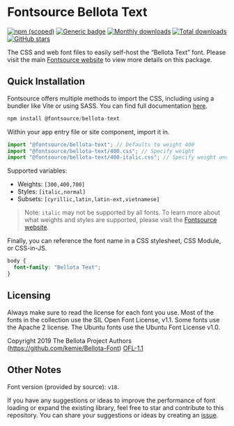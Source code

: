 # Fontsource Bellota Text

[![npm (scoped)](https://img.shields.io/npm/v/@fontsource/bellota-text?color=brightgreen)](https://www.npmjs.com/package/@fontsource/bellota-text) [![Generic badge](https://img.shields.io/badge/fontsource-passing-brightgreen)](https://github.com/fontsource/fontsource) [![Monthly downloads](https://badgen.net/npm/dm/@fontsource/bellota-text)](https://github.com/fontsource/fontsource) [![Total downloads](https://badgen.net/npm/dt/@fontsource/bellota-text)](https://github.com/fontsource/fontsource) [![GitHub stars](https://img.shields.io/github/stars/fontsource/fontsource.svg?style=social&label=Star)](https://github.com/fontsource/fontsource/stargazers)

The CSS and web font files to easily self-host the “Bellota Text” font. Please visit the main [Fontsource website](https://fontsource.org/fonts/bellota-text) to view more details on this package.

## Quick Installation

Fontsource offers multiple methods to import the CSS, including using a bundler like Vite or using SASS. You can find full documentation [here](https://fontsource.org/docs/getting-started/introduction).

```javascript
npm install @fontsource/bellota-text
```

Within your app entry file or site component, import it in.

```javascript
import "@fontsource/bellota-text"; // Defaults to weight 400
import "@fontsource/bellota-text/400.css"; // Specify weight
import "@fontsource/bellota-text/400-italic.css"; // Specify weight and style
```

Supported variables:
- Weights: `[300,400,700]`
- Styles: `[italic,normal]`
- Subsets: `[cyrillic,latin,latin-ext,vietnamese]`

> Note: `italic` may not be supported by all fonts. To learn more about what weights and styles are supported, please visit the [Fontsource website](https://fontsource.org/fonts/bellota-text).

Finally, you can reference the font name in a CSS stylesheet, CSS Module, or CSS-in-JS.

```css
body {
  font-family: "Bellota Text";
}
```

## Licensing
Always make sure to read the license for each font you use. Most of the fonts in the collection use the SIL Open Font License, v1.1. Some fonts use the Apache 2 license. The Ubuntu fonts use the Ubuntu Font License v1.0.

Copyright 2019 The Bellota Project Authors (https://github.com/kemie/Bellota-Font)
[OFL-1.1](https://openfontlicense.org)

## Other Notes
Font version (provided by source): `v18`.

If you have any suggestions or ideas to improve the performance of font loading or expand the existing library, feel free to star and contribute to this repository. You can share your suggestions or ideas by creating an [issue](https://github.com/fontsource/fontsource/issues).